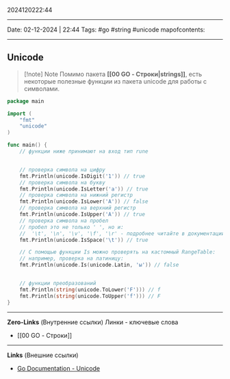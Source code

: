 2024120222:44
___
Date: 02-12-2024 | 22:44
Tags: #go #string #unicode
mapofcontents: 
___
## Unicode

> [!note] Note
> Помимо пакета **[[00 GO - Строки|strings]]**, есть некоторые полезные функции из пакета unicode для работы с символами.

```Go
package main

import (
	"fmt"
	"unicode"
)

func main() {
    // функции ниже принимают на вход тип rune


    // проверка символа на цифру
	fmt.Println(unicode.IsDigit('1')) // true
    // проверка символа на букву
	fmt.Println(unicode.IsLetter('a')) // true 
    // проверка символа на нижний регистр
	fmt.Println(unicode.IsLower('A')) // false
    // проверка символа на верхний регистр
	fmt.Println(unicode.IsUpper('A')) // true
    // проверка символа на пробел 
    // пробел это не только ' ', но и:
    //  '\t', '\n', '\v', '\f', '\r' - подробнее читайте в документации
	fmt.Println(unicode.IsSpace('\t')) // true 

    // С помощью функции Is можно проверять на кастомный RangeTable:
    // например, проверка на латиницу:
 	fmt.Println(unicode.Is(unicode.Latin, 'ы')) // false


    // функции преобразований
	fmt.Println(string(unicode.ToLower('F'))) // f
	fmt.Println(string(unicode.ToUpper('f'))) // F
}
```

-----
**Zero-Links**  (Внутренние ссылки) Линки - ключевые слова
- [[00 GO - Строки]]

------
**Links** (Внешние ссылки)
- [Go Documentation - Unicode](https://pkg.go.dev/unicode)

